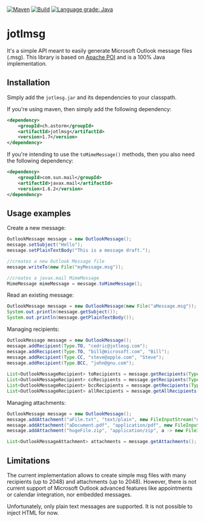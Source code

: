 [![Maven](https://img.shields.io/maven-central/v/ch.astorm/jotlmsg.svg)](https://search.maven.org/search?q=g:ch.astorm%20AND%20a:jotlmsg)
[![Build](https://secure.travis-ci.org/ctabin/jotlmsg.png)](http://travis-ci.org/ctabin/jotlmsg)
[![Language grade: Java](https://img.shields.io/lgtm/grade/java/g/ctabin/jotlmsg.svg?logo=lgtm&logoWidth=18)](https://lgtm.com/projects/g/ctabin/jotlmsg/context:java)

# jotlmsg
It's a simple API meant to easily generate Microsoft Outlook message files (.msg). 
This library is based on [Apache POI](https://poi.apache.org) and is a 100% Java implementation.

## Installation

Simply add the ```jotlmsg.jar``` and its dependencies to your classpath.

If you're using maven, then simply add the following dependency:
```xml
<dependency>
    <groupId>ch.astorm</groupId>
    <artifactId>jotlmsg</artifactId>
    <version>1.7</version>
</dependency>
```

If you're intending to use the ```toMimeMessage()``` methods, then you also
need the following dependency:
```xml
<dependency>
    <groupId>com.sun.mail</groupId>
    <artifactId>javax.mail</artifactId>
    <version>1.6.2</version>
</dependency>
```

## Usage examples

Create a new message:
```Java
OutlookMessage message = new OutlookMessage();
message.setSubject("Hello");
message.setPlainTextBody("This is a message draft.");

//creates a new Outlook Message file
message.writeTo(new File("myMessage.msg"));

//creates a javax.mail MimeMessage
MimeMessage mimeMessage = message.toMimeMessage();
```

Read an existing message:
```Java
OutlookMessage message = new OutlookMessage(new File("aMessage.msg"));
System.out.println(message.getSubject());
System.out.println(message.getPlainTextBody());
```

Managing recipients:
```Java
OutlookMessage message = new OutlookMessage();
message.addRecipient(Type.TO, "cedric@jotlmsg.com");
message.addRecipient(Type.TO, "bill@microsoft.com", "Bill");
message.addRecipient(Type.CC, "steve@apple.com", "Steve");
message.addRecipient(Type.BCC, "john@gnu.com");
        
List<OutlookMessageRecipient> toRecipients = message.getRecipients(Type.TO);
List<OutlookMessageRecipient> ccRecipients = message.getRecipients(Type.CC);
List<OutlookMessageRecipient> bccRecipients = message.getRecipients(Type.BCC);
List<OutlookMessageRecipient> allRecipients = message.getAllRecipients();
```

Managing attachments:
```Java
OutlookMessage message = new OutlookMessage();
message.addAttachment("aFile.txt", "text/plain", new FileInputStream("data.txt")); //will be stored in memory
message.addAttachment("aDocument.pdf", "application/pdf", new FileInputStream("file.pdf")); //will be stored in memory
message.addAttachment("hugeFile.zip", "application/zip", a -> new FileInputStream("data.zip")); //piped to output stream

List<OutlookMessageAttachment> attachments = message.getAttachments();
```

## Limitations

The current implementation allows to create simple msg files with many recipients (up to 2048) and attachments (up to 2048). 
However, there is not current support of Microsoft Outlook advanced features like appointments or calendar integration, nor embedded messages.

Unfortunately, only plain text messages are supported. It is not possible to inject HTML for now.
